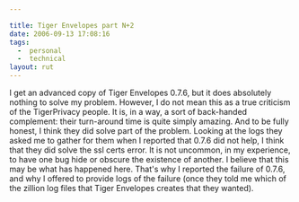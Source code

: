 ```yaml
---

title: Tiger Envelopes part N+2
date: 2006-09-13 17:08:16
tags:
  -  personal
  -  technical
layout: rut
---
```


I get an advanced copy of Tiger Envelopes 0.7.6, but it does absolutely nothing to solve my problem.  However, I do not mean this as a true criticism of the TigerPrivacy people.  It is, in a way, a sort of back-handed complement:  their turn-around time is quite simply amazing.   And to be fully honest, I think they did solve part of the problem.  Looking at the logs they asked me to gather for them when I reported that 0.7.6 did not help, I think that they did solve the ssl certs error.  It is not uncommon, in my experience, to have one bug hide or obscure the existence of another.  I believe that this may be what has happened here.  That's why I reported the failure of 0.7.6, and why I offered to provide logs of the failure (once they told me which of the zillion log files that Tiger Envelopes creates that they wanted). 


